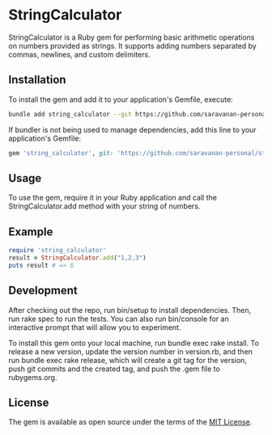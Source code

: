 # StringCalculator
StringCalculator is a Ruby gem for performing basic arithmetic operations on numbers provided as strings.
It supports adding numbers separated by commas, newlines, and custom delimiters.

## Installation

To install the gem and add it to your application's Gemfile, execute:
```bash
bundle add string_calculator --git https://github.com/saravanan-personal/string_calculator.git
```

If bundler is not being used to manage dependencies, add this line to your application's Gemfile:
```ruby
gem 'string_calculator', git: 'https://github.com/saravanan-personal/string_calculator.git'
```

## Usage

To use the gem, require it in your Ruby application and call the StringCalculator.add method with your string of numbers.

## Example
  ```ruby
  require 'string_calculator'
  result = StringCalculator.add("1,2,3")
  puts result # => 6
  ```

## Development

After checking out the repo, run bin/setup to install dependencies. Then, run rake spec to run the tests. You can also run bin/console for an interactive prompt that will allow you to experiment.

To install this gem onto your local machine, run bundle exec rake install. To release a new version, update the version number in version.rb, and then run bundle exec rake release, which will create a git tag for the version, push git commits and the created tag, and push the .gem file to rubygems.org.

## License

The gem is available as open source under the terms of the [MIT License](https://opensource.org/licenses/MIT).
